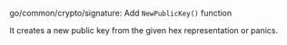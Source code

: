 go/common/crypto/signature: Add `NewPublicKey()` function

It creates a new public key from the given hex representation or panics.
